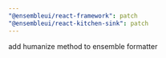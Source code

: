 ```yaml
---
"@ensembleui/react-framework": patch
"@ensembleui/react-kitchen-sink": patch
---
```


add humanize method to ensemble formatter
